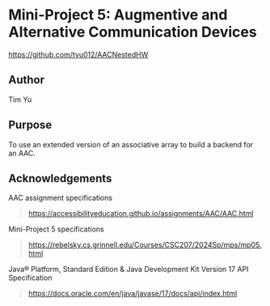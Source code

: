 # Mini-Project 5: Augmentive and Alternative Communication Devices
https://github.com/tyu012/AACNestedHW

## Author
Tim Yu

## Purpose
To use an extended version of an associative array to build a backend for an AAC.

## Acknowledgements
AAC assignment specifications
> https://accessibilityeducation.github.io/assignments/AAC/AAC.html

Mini-Project 5 specifications
> https://rebelsky.cs.grinnell.edu/Courses/CSC207/2024Sp/mps/mp05.html

Java® Platform, Standard Edition & Java Development Kit Version 17 API Specification
> https://docs.oracle.com/en/java/javase/17/docs/api/index.html